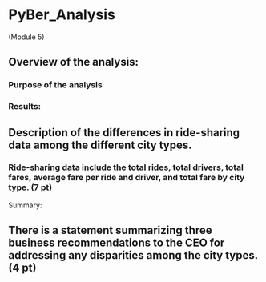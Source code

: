 # PyBer_Analysis 
(Module 5)

## Overview of the analysis:

### Purpose of the analysis


### Results:

## Description of the differences in ride-sharing data among the different city types. 

### Ride-sharing data include the total rides, total drivers, total fares, average fare per ride and driver, and total fare by city type. (7 pt)
Summary:

## There is a statement summarizing three business recommendations to the CEO for addressing any disparities among the city types. (4 pt)
